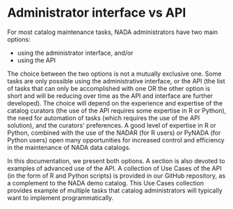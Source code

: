 # Administrator interface vs API

For most catalog maintenance tasks, NADA administrators have two main options:

-   using the administrator interface, and/or
-   using the API

The choice between the two options is not a mutually exclusive one. Some tasks are only possible using the administrative interface, or the API (the list of tasks that can only be accomplished with one OR the other option is short and will be reducing over time as the API and interface are further developed). The choice will depend on the experience and expertise of the catalog curators (the use of the API requires some expertise in R or Python), the need for automation of tasks (which requires the use of the API solution), and the curators' preferences. A good level of expertise in R or Python, combined with the use of the NADAR (for R users) or PyNADA (for Python users) open many opportunities for increased control and efficiency in the maintenance of NADA data catalogs.

In this documentation, we present both options. A section is also devoted to examples of advanced use of the API. A collection of Use Cases of the API (in the form of R and Python scripts) is provided in our GitHub repository, as a complement to the NADA demo catalog. This Use Cases collection provides example of multiple tasks that catalog administrators will typically want to implement programmatically.

